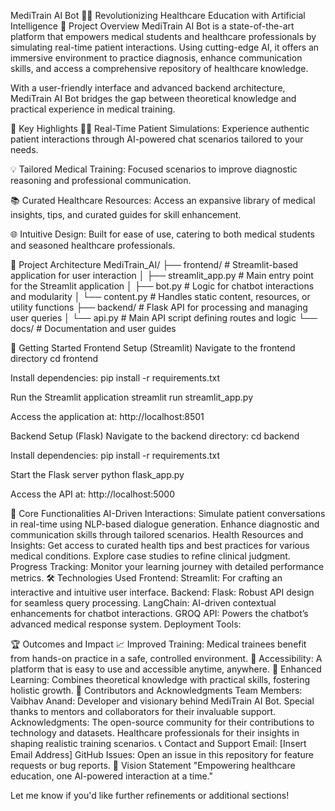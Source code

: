 MediTrain AI Bot 🤖💊
Revolutionizing Healthcare Education with Artificial Intelligence
📝 Project Overview
MediTrain AI Bot is a state-of-the-art platform that empowers medical students and healthcare professionals by simulating real-time patient interactions. Using cutting-edge AI, it offers an immersive environment to practice diagnosis, enhance communication skills, and access a comprehensive repository of healthcare knowledge.

With a user-friendly interface and advanced backend architecture, MediTrain AI Bot bridges the gap between theoretical knowledge and practical experience in medical training.

🌟 Key Highlights
🧑‍⚕️ Real-Time Patient Simulations:
Experience authentic patient interactions through AI-powered chat scenarios tailored to your needs.

💡 Tailored Medical Training:
Focused scenarios to improve diagnostic reasoning and professional communication.

📚 Curated Healthcare Resources:
Access an expansive library of medical insights, tips, and curated guides for skill enhancement.

🌐 Intuitive Design:
Built for ease of use, catering to both medical students and seasoned healthcare professionals.

🔧 Project Architecture
MediTrain_AI/
├── frontend/ # Streamlit-based application for user interaction
│ ├── streamlit_app.py # Main entry point for the Streamlit application
│ ├── bot.py # Logic for chatbot interactions and modularity
│ └── content.py # Handles static content, resources, or utility functions
├── backend/ # Flask API for processing and managing user queries
│ └── api.py # Main API script defining routes and logic
└── docs/ # Documentation and user guides

🚀 Getting Started
Frontend Setup (Streamlit)
Navigate to the frontend directory
cd frontend

Install dependencies:
pip install -r requirements.txt

Run the Streamlit application
streamlit run streamlit_app.py

Access the application at:
http://localhost:8501

Backend Setup (Flask)
Navigate to the backend directory:
cd backend

Install dependencies:
pip install -r requirements.txt

Start the Flask server
python flask_app.py

Access the API at:
http://localhost:5000

🎯 Core Functionalities
AI-Driven Interactions:
Simulate patient conversations in real-time using NLP-based dialogue generation.
Enhance diagnostic and communication skills through tailored scenarios.
Health Resources and Insights:
Get access to curated health tips and best practices for various medical conditions.
Explore case studies to refine clinical judgment.
Progress Tracking:
Monitor your learning journey with detailed performance metrics.
🛠️ Technologies Used
Frontend:
Streamlit: For crafting an interactive and intuitive user interface.
Backend:
Flask: Robust API design for seamless query processing.
LangChain: AI-driven contextual enhancements for chatbot interactions.
GROQ API: Powers the chatbot’s advanced medical response system.
Deployment Tools:

🏆 Outcomes and Impact
📈 Improved Training: Medical trainees benefit from hands-on practice in a safe, controlled environment.
🌟 Accessibility: A platform that is easy to use and accessible anytime, anywhere.
🚀 Enhanced Learning: Combines theoretical knowledge with practical skills, fostering holistic growth.
👥 Contributors and Acknowledgments
Team Members:
Vaibhav Anand: Developer and visionary behind MediTrain AI Bot.
Special thanks to mentors and collaborators for their invaluable support.
Acknowledgments:
The open-source community for their contributions to technology and datasets.
Healthcare professionals for their insights in shaping realistic training scenarios.
📞 Contact and Support
Email: [Insert Email Address]
GitHub Issues: Open an issue in this repository for feature requests or bug reports.
🌟 Vision Statement
"Empowering healthcare education, one AI-powered interaction at a time."

Let me know if you'd like further refinements or additional sections!
